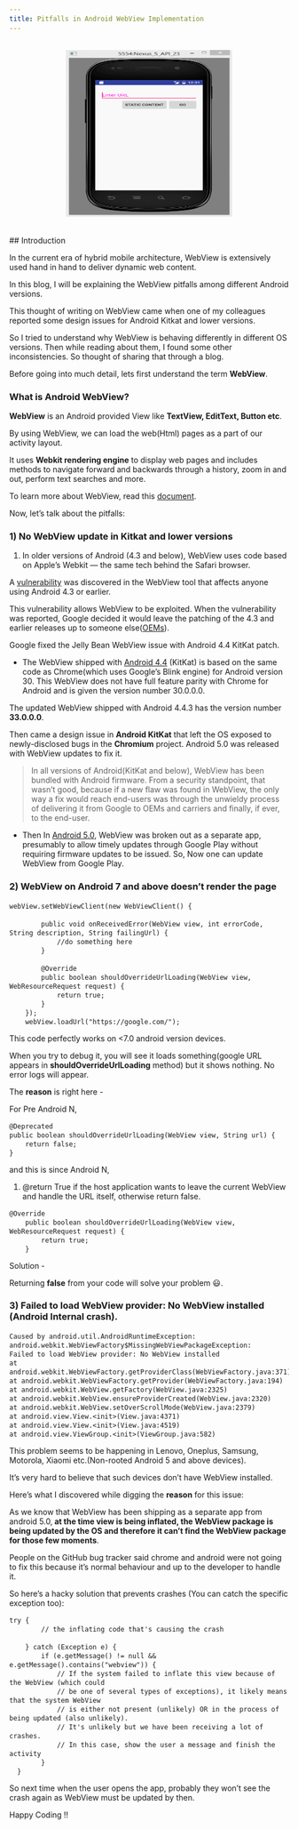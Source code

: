 ```yaml
---
title: Pitfalls in Android WebView Implementation
---
```

<br/>
<div style="text-align:center">
<img align="center" width="300" height="300" src="/Images/Article/webview.gif">
</div>
<br/>
<br/>
## Introduction

In the current era of hybrid mobile architecture, WebView is extensively used hand in hand to deliver dynamic web content.

In this blog, I will be explaining the WebView pitfalls among different Android versions.

This thought of writing on WebView came when one of my colleagues reported some design issues for Android Kitkat and lower versions.

So I tried to understand why WebView is behaving differently in different OS versions. Then while reading about them, I found some other inconsistencies. So thought of sharing that through a blog.

Before going into much detail, lets first understand the term <b>WebView</b>.

### What is Android WebView?

<b>WebView</b> is an Android provided View like <b>TextView, EditText, Button etc</b>.

By using WebView, we can load the web(Html) pages as a part of our activity layout.

It uses <b>Webkit rendering engine</b> to display web pages and includes methods to navigate forward and backwards through a history, zoom in and out, perform text searches and more.

To learn more about WebView, read this [document](https://developer.android.com/reference/android/webkit/WebView).

Now, let’s talk about the pitfalls:

### 1) No WebView update in Kitkat and lower versions

1) In older versions of Android (4.3 and below), WebView uses code based on Apple’s Webkit — the same tech behind the Safari browser.

A [vulnerability](https://www.zdnet.com/article/half-of-all-android-devices-still-vulnerable-to-privacy-disaster-browser-bug/) was discovered in the WebView tool that affects anyone using Android 4.3 or earlier.

This vulnerability allows WebView to be exploited. When the vulnerability was reported, Google decided it would leave the patching of the 4.3 and earlier releases up to someone else([OEMs](https://us.nuumobile.com/android-oems-vs-odms-5-things-you-should-know/)).

Google fixed the Jelly Bean WebView issue with Android 4.4 KitKat patch.

 * The WebView shipped with [Android 4.4](https://www.androidcentral.com/android-kitkat) (KitKat) is based on the same code as Chrome(which uses Google’s Blink engine) for Android version 30. This WebView does not have full feature parity with Chrome for Android and is given the version number 30.0.0.0.

The updated WebView shipped with Android 4.4.3 has the version number <b>33.0.0.0</b>.

Then came a design issue in <b>Android KitKat</b> that left the OS exposed to newly-disclosed bugs in the <b>Chromium</b> project. Android 5.0 was released with WebView updates to fix it.


>In all versions of Android(KitKat and below), WebView has been bundled with Android firmware. From a security standpoint, that wasn’t good, because if a new flaw was found in WebView, the only way a fix would reach end-users was through the unwieldy process of delivering it from Google to OEMs and carriers and finally, if ever, to the end-user.

 * Then In [Android 5.0](https://www.androidcentral.com/lollipop), WebView was broken out as a separate app, presumably to allow timely updates through Google Play without requiring firmware updates to be issued. So, Now one can update WebView from Google Play.

### 2) WebView on Android 7 and above doesn’t render the page

```
webView.setWebViewClient(new WebViewClient() {

        public void onReceivedError(WebView view, int errorCode, String description, String failingUrl) {
            //do something here
        }

        @Override
        public boolean shouldOverrideUrlLoading(WebView view, WebResourceRequest request) {
            return true;
        }
    });
    webView.loadUrl("https://google.com/");
```

This code perfectly works on <7.0 android version devices.

When you try to debug it, you will see it loads something(google URL appears in <b>shouldOverrideUrlLoading</b> method) but it shows nothing. No error logs will appear.

The <b>reason</b> is right here -

For Pre Android N,

```
@Deprecated
public boolean shouldOverrideUrlLoading(WebView view, String url) {
    return false;
}
```

and this is since Android N,

1) @return True if the host application wants to leave the current WebView and handle the URL itself, otherwise return false.

```
@Override
    public boolean shouldOverrideUrlLoading(WebView view, WebResourceRequest request) {
        return true;
    }
```

Solution -

Returning <b>false</b> from your code will solve your problem 😃.

### 3) Failed to load WebView provider: No WebView installed (Android Internal crash).

```
Caused by android.util.AndroidRuntimeException:
android.webkit.WebViewFactory$MissingWebViewPackageException:
Failed to load WebView provider: No WebView installed
at android.webkit.WebViewFactory.getProviderClass(WebViewFactory.java:371)
at android.webkit.WebViewFactory.getProvider(WebViewFactory.java:194)
at android.webkit.WebView.getFactory(WebView.java:2325)
at android.webkit.WebView.ensureProviderCreated(WebView.java:2320)
at android.webkit.WebView.setOverScrollMode(WebView.java:2379)
at android.view.View.<init>(View.java:4371)
at android.view.View.<init>(View.java:4519)
at android.view.ViewGroup.<init>(ViewGroup.java:582)
```

This problem seems to be happening in Lenovo, Oneplus, Samsung, Motorola, Xiaomi etc.(Non-rooted Android 5 and above devices).

It’s very hard to believe that such devices don’t have WebView installed.

Here’s what I discovered while digging the <b>reason</b> for this issue:

As we know that WebView has been shipping as a separate app from android 5.0,<b> at the time view is being inflated, the WebView package is being updated by the OS and therefore it can’t find the WebView package for those few moments</b>.

People on the GitHub bug tracker said chrome and android were not going to fix this because it’s normal behaviour and up to the developer to handle it.

So here’s a hacky solution that prevents crashes (You can catch the specific exception too):

```
try {
        // the inflating code that's causing the crash

    } catch (Exception e) {
        if (e.getMessage() != null && e.getMessage().contains("webview")) {
            // If the system failed to inflate this view because of the WebView (which could
            // be one of several types of exceptions), it likely means that the system WebView
            // is either not present (unlikely) OR in the process of being updated (also unlikely).
            // It's unlikely but we have been receiving a lot of crashes.
            // In this case, show the user a message and finish the activity
        }
  }
```

So next time when the user opens the app, probably they won’t see the crash again as WebView must be updated by then.

Happy Coding !!







